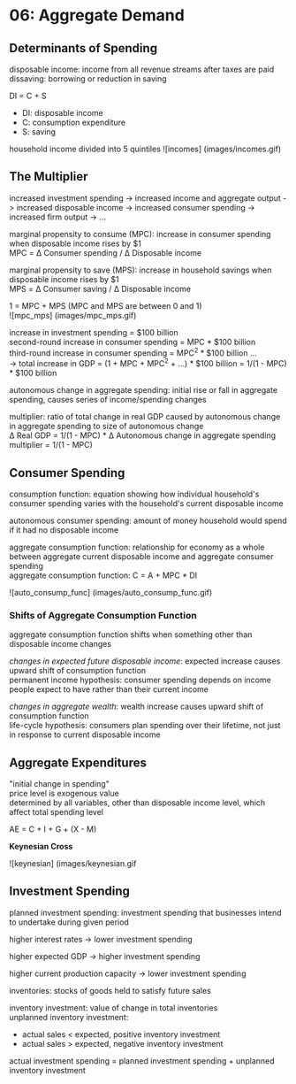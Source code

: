 # 06: Aggregate Demand

## Determinants of Spending

disposable income: income from all revenue streams after taxes are paid  
dissaving: borrowing or reduction in saving

DI = C + S
+ DI: disposable income  
+ C: consumption expenditure
+ S: saving

household income divided into 5 quintiles
![incomes] (images/incomes.gif)

## The Multiplier

increased investment spending -> increased income and aggregate output -> increased disposable income -> increased consumer spending -> increased firm output -> ... 

marginal propensity to consume (MPC): increase in consumer spending when disposable income rises by $1    
MPC = &Delta; Consumer spending / &Delta; Disposable income 

marginal propensity to save (MPS): increase in household savings when disposable income rises by $1  
MPS = &Delta; Consumer saving / &Delta; Disposable income 

1 = MPC + MPS (MPC and MPS are between 0 and 1)   
![mpc_mps] (images/mpc_mps.gif)

increase in investment spending = $100 billion  
second-round increase in consumer spending = MPC * $100 billion  
third-round increase in consumer spending = MPC<sup>2</sup> * $100 billion ...  
-> total increase in GDP = (1 + MPC + MPC<sup>2</sup> + ...) * $100 billion = 1/(1 - MPC) * $100 billion 

autonomous change in aggregate spending: initial rise or fall in aggregate spending, causes series of income/spending changes

multiplier: ratio of total change in real GDP caused by autonomous change in aggregate spending to size of autonomous change  
&Delta; Real GDP = 1/(1 - MPC) * &Delta; Autonomous change in aggregate spending  
multiplier = 1/(1 - MPC)

## Consumer Spending

consumption function: equation showing how individual household's consumer spending varies with the household's current disposable income

autonomous consumer spending: amount of money household would spend if it had no disposable income  

aggregate consumption function: relationship for economy as a whole between aggregate current disposable income and aggregate consumer spending   
aggregate consumption function: C = A + MPC * DI

![auto_consump_func] (images/auto_consump_func.gif)

### Shifts of Aggregate Consumption Function

aggregate consumption function shifts when something other than disposable income changes

*changes in expected future disposable income*: expected increase causes upward shift of consumption function  
permanent income hypothesis: consumer spending depends on income people expect to have rather than their current income 

*changes in aggregate wealth*: wealth increase causes upward shift of consumption function  
life-cycle hypothesis: consumers plan spending over their lifetime, not just in response to current disposable income

## Aggregate Expenditures

"initial change in spending"  
price level is exogenous value  
determined by all variables, other than disposable income level, which affect total spending level  

AE = C + I + G + (X - M)  

**Keynesian Cross**

![keynesian] (images/keynesian.gif

## Investment Spending

planned investment spending: investment spending that businesses intend to undertake during given period

higher interest rates -> lower investment spending

higher expected GDP -> higher investment spending

higher current production capacity -> lower investment spending

inventories: stocks of goods held to satisfy future sales

inventory investment: value of change in total inventories  
unplanned inventory investment: 
+ actual sales < expected, positive inventory investment 
+ actual sales > expected, negative inventory investment  

actual investment spending = planned investment spending + unplanned inventory investment
